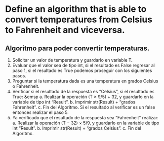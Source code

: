 # **Define an algorithm that is able to convert temperatures from Celsius to Fahrenheit and viceversa.**
## Algoritmo para poder convertir temperaturas.
1.	Solicitar un valor de temperatura y guardarlo en variable T.
2.	Evaluar que el valor sea de tipo int, si el resultado es False regresar al paso 1, si el resultado es True podemos proseguir con los siguientes pasos.
3.	Preguntar si la temperatura dada es una temperatura en grados Celsius o Fahrenheit.
4.	Verificar si el resultado de la respuesta es “Celsius”, si el resultado es True:
&emsp a. Realizar la operación (T × 9/5) + 32, y guardarlo en la variable de tipo int “Result”.
    b. Imprimir str(Result) + “grados Fahrenheit”.
    c. Fin del Algoritmo.
Si el resultado al verificar es un false entonces realizar el paso 5.
5.	Ya verificado que el resultado de la respuesta sea “Fahrenheit” realizar:
    a.	Realizar la operación (T − 32) × 5/9, y guardarlo en la variable de tipo int “Result”.
    b.	Imprimir str(Result) + “grados Celsius”.
    c.	Fin del Algoritmo.
